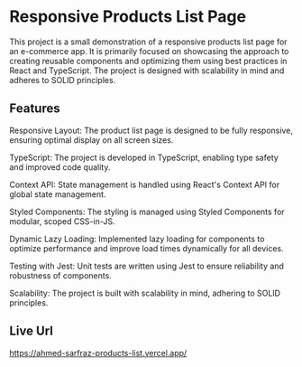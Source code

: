 # Responsive Products List Page

This project is a small demonstration of a responsive products list page for an e-commerce app. It is primarily focused on showcasing the approach to creating reusable components and optimizing them using best practices in React and TypeScript. The project is designed with scalability in mind and adheres to SOLID principles.

## Features

Responsive Layout: The product list page is designed to be fully responsive, ensuring optimal display on all screen sizes.

TypeScript: The project is developed in TypeScript, enabling type safety and improved code quality.

Context API: State management is handled using React's Context API for global state management.

Styled Components: The styling is managed using Styled Components for modular, scoped CSS-in-JS.

Dynamic Lazy Loading: Implemented lazy loading for components to optimize performance and improve load times dynamically for all devices.

Testing with Jest: Unit tests are written using Jest to ensure reliability and robustness of components.

Scalability: The project is built with scalability in mind, adhering to SOLID principles.

## Live Url
https://ahmed-sarfraz-products-list.vercel.app/
